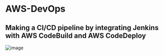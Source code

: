 # AWS-DevOps
## Making a CI/CD pipeline by integrating Jenkins with AWS CodeBuild and AWS CodeDeploy

![image](https://user-images.githubusercontent.com/46700921/120697167-066acd80-c4cb-11eb-9583-a3bc8ee376d0.png)
